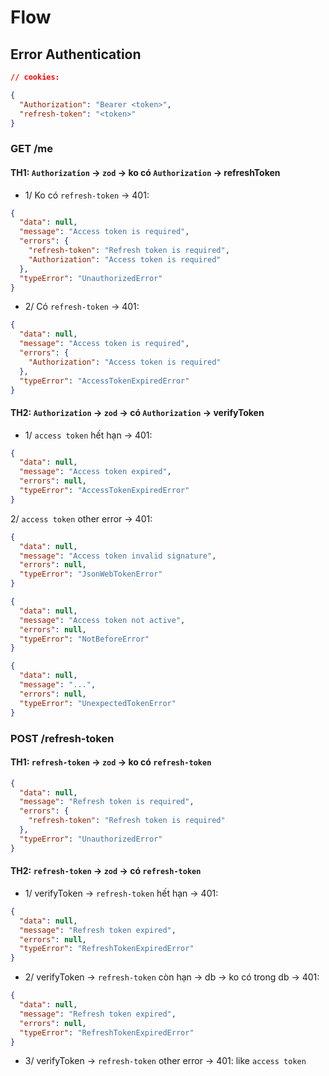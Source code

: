 # Flow

## Error Authentication

```json
// cookies:

{
  "Authorization": "Bearer <token>",
  "refresh-token": "<token>"
}
```

### GET /me

#### TH1: `Authorization` -> `zod` -> ko có `Authorization` -> refreshToken

- 1/ Ko có `refresh-token` -> 401:

```json
{
  "data": null,
  "message": "Access token is required",
  "errors": {
    "refresh-token": "Refresh token is required",
    "Authorization": "Access token is required"
  },
  "typeError": "UnauthorizedError"
}
```

- 2/ Có `refresh-token` -> 401:

```json
{
  "data": null,
  "message": "Access token is required",
  "errors": {
    "Authorization": "Access token is required"
  },
  "typeError": "AccessTokenExpiredError"
}
```

#### TH2: `Authorization` -> `zod` -> có `Authorization` -> verifyToken

- 1/ `access token` hết hạn -> 401:

```json
{
  "data": null,
  "message": "Access token expired",
  "errors": null,
  "typeError": "AccessTokenExpiredError"
}
```

2/ `access token` other error -> 401:

```json
{
  "data": null,
  "message": "Access token invalid signature",
  "errors": null,
  "typeError": "JsonWebTokenError"
}
```

```json
{
  "data": null,
  "message": "Access token not active",
  "errors": null,
  "typeError": "NotBeforeError"
}
```

```json
{
  "data": null,
  "message": "...",
  "errors": null,
  "typeError": "UnexpectedTokenError"
}
```

### POST /refresh-token

#### TH1: `refresh-token` -> `zod` -> ko có `refresh-token`

```json
{
  "data": null,
  "message": "Refresh token is required",
  "errors": {
    "refresh-token": "Refresh token is required"
  },
  "typeError": "UnauthorizedError"
}
```

#### TH2: `refresh-token` -> `zod` -> có `refresh-token`

- 1/ verifyToken -> `refresh-token` hết hạn -> 401:

```json
{
  "data": null,
  "message": "Refresh token expired",
  "errors": null,
  "typeError": "RefreshTokenExpiredError"
}
```

- 2/ verifyToken -> `refresh-token` còn hạn -> db -> ko có trong db -> 401:

```json
{
  "data": null,
  "message": "Refresh token expired",
  "errors": null,
  "typeError": "RefreshTokenExpiredError"
}
```

- 3/ verifyToken -> `refresh-token` other error -> 401: like `access token`
